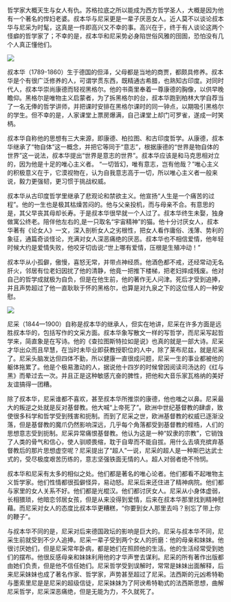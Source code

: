哲学家大概天生与女人有仇。苏格拉底之所以能成为西方哲学圣人，大概是因为他有一个著名的悍妇老婆。叔本华与尼采更是一辈子厌恶女人。近人莫不以谈论叔本华与尼采为时髦，这真是一件即高兴又不幸的事。高兴在于，终于有人谈论这两个怪癖的哲学家了；不幸的是，叔本华和尼采势必身陷世俗风雅的囹圄，恐怕没有几个人真正懂他们。

![](https://mmbiz.qpic.cn/mmbiz_jpg/l26na1AR7xEgyLtq8hHxTq2NP9l4ia9Ph51s9gsn90tSfLZvUyqZud1gOiaXeibbj9FRSpulZIibAEeXib1hPE6Cc2A/0?wx_fmt=jpeg)

叔本华（1789-1860）生于德国的但泽，父母都是当地的商贾，都颇具修养。叔本华是个有很广泛修养的人，可谓学贯东西，既精通古希腊，也熟知古印度。对同时代人，叔本华崇尚康德而轻视黑格尔。他的书斋里奉着一尊康德的胸像，以供早晚瞻仰。黑格尔是唯物主义启蒙者，为了拆黑格尔的台，叔本华跑到柏林大学自荐当了一名无俸的哲学讲师，并把课时安排在黑格尔课时的同一钟点，以期吸引黑格尔的学生。但不幸的是，人家课堂上票房爆满，自己课堂上却门可罗雀，遂成一时笑柄。

叔本华自称他的思想有三大来源，即康德、柏拉图、和古印度哲学。从康德，叔本华继承了“物自体”这一概念，并把它等同于“意志”，根据康德的“世界是物自体的世界”这一说法，叔本华提出“世界是意志的世界”。叔本华应该是和马克思相对立的，因为他是十足的唯心主义者。 “一切皆幻，唯有意志，岂有他哉？”唯心主义的积极意义在于，它漠视物在，认为自我意志高于一切，所以唯心主义者一般来说，毅力更强韧，更习惯于挑战权威。

叔本华从古印度哲学里继承了悲观论和禁欲主义。他宣扬“人生是一个痛苦的过程”。他的一生也是极其枯燥苦闷的。他与父亲投机，而与母亲不合。有意思的是，其父早丧其母却长寿。于是叔本华很早就一个人过了。叔本华终生未娶，独身做寓公终老。陪伴他左右的,是一只取名“宇宙精神”的猫。他十分讨厌女人，叔本华著有《论女人》一文，深入剖析女人之劣根性，把女人看作庸俗、浅薄、势利的象征，通篇奇谈怪论，充满对女人深恶痛绝的厌恶。叔本华也不相信爱情，他年轻时候大约是爱情失败，他咬牙切齿说:“世上哪有爱情，压根是生殖冲动！”

叔本华从小孤僻，傲慢，喜怒无常，并带点神经质。他酒色都不戒，还经常动无名肝火，邻居有位老妇因扰了他的清静，他竟一把推下楼梯，把老妇摔成残废。他对自己的哲学成就极为自负，但是在他生前，他的著作无人问津。死后才受到追捧，并且声势超过了他一直耿耿于怀的黑格尔，也算是对九泉之下的这位怪人的一种安慰。

![](https://mmbiz.qpic.cn/mmbiz_jpg/l26na1AR7xFXpS0duUbESEY0IGoMiaEUyo6Pn160iaf4SiaFOpDPnM9lmWahyxfTKDLU0VrfeU06KpxKGQbr870dg/0?wx_fmt=jpeg)

尼采（1844—1900）自称是叔本华的继承人，但实在地讲，尼采在许多方面是远胜叔本华的，包括写作的文采方面。叔本华象写散文一样的写哲学，而尼采写起哲学来，简直象是在写诗。他的《查拉图斯特拉如是说》也真的就是一部大诗。尼采才华出众而且早慧，在当时未毕业即获教授职位的人中，除了莱布尼兹，就是尼采了。尼采头脑发达但四体不勤，所以健康一直很成问题，尼采一生的事业都被他的躯体拖累了。他是个极易激动的人，据说他十四岁的时候曾因阅读司汤达的《红与黑》而晕过去一次。并且正是这种敏感亢奋的脾性，把他和大音乐家瓦格纳的美好友谊搞得一团糟。

除了叔本华，尼采谁都不喜欢，甚至叔本华所推崇的康德，他也嗤之以鼻。尼采最大的叛逆之处就是反对基督教。他大喊“上帝死了”。欧洲中世纪基督教的肆虐，致使很多科学和哲学受到残害和扼制。而到了尼采之世，欧洲基督教的权威已逐渐没落，但是基督教的魔爪仍然影响深远，几乎每个角落都受到基督教的桎梏，人们的思想意志受到扼制。尼采异常痛恨基督教。他认为这是一种“奴隶的宗教”，它销蚀了人类的骨气和信心，使人驯顺畏缩，耽于自卑而不能自拔。用什么去填充摈弃基督教后的那片思想虚空呢？尼采提出了“超人”一说，尼采的超人是一种斯巴达武士式的，受尽极度艰苦历练的，意志坚强铁面无情的人。超人对弱者绝不怜悯。

叔本华和尼采有太多的相似之处。他们都是著名的唯心论者。他们都看不起唯物主义哲学家。他们性情都很孤僻怪异，易动怒。尼采后来还住进了精神病院。他们都与家里的女人关系不好。他们都是光棍汉。他们都讨厌女人。尼采从小身体虚弱，长相猥琐，他暗恋邻居女孩，但是从来没得到爱情，后来在叔本华那里找到精神慰藉。而尼采对女人的态度比叔本华更糟糕，“你要到女人那里去吗？别忘了带上你的鞭子”。

与叔本华不同的是，尼采对后来德国政坛的影响是巨大的。尼采与叔本华不同，尼采生前就受到不少人追捧。尼采一辈子受到两个女人的折磨：他的母亲和妹妹。他很讨厌她们，但是尼采常年卧病，都是她们在照顾他的生活。他的生活经常受到她们的摆布。他很反感母亲和妹妹利用他的才华声誉去谋利。尼采的所有著作出版都由她们负责，但是他不信任她们。尼采哲学受到误解时，常常是妹妹出面解释，后来尼采妹妹也成了著名作家、哲学家，声势甚至超过了尼采。法西斯的元凶希特勒与墨索里尼是是尼采的超级信徒，尼采妹妹为了阿谀希特勒式的法西斯思想，曲解尼采哲学，尼采深恶痛绝，但是无能为力，不久就死了。